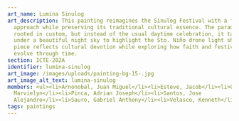 ```yaml
---
art_name: Lumina Sinulog
art_description: This painting reimagines the Sinulog Festival with a futuristic
  approach while preserving its traditional cultural essence. The parade remains
  rooted in custom, but instead of the usual daytime celebration, it takes place
  under a beautiful night sky to highlight the Sto. Niño drone light show. This
  piece reflects cultural devotion while exploring how faith and festival can
  evolve through time.
section: ICTE-202A
identifier: lumina-sinulog
art_image: /images/uploads/painting-bg-15-.jpg
art_image_alt_text: lumina-sinulog
members: <ul><li>Arnonobal, Juan Miguel</li><li>Esteve, Jacob</li><li>Obseñares,
  Marvielyn</li><li>Pinca, Adrian Joseph</li><li>Santos, Jose
  Alejandro</li><li>Sauro, Gabriel Anthony</li><li>Velasco, Kenneth</li></ul>
tags: paintings
---
```

